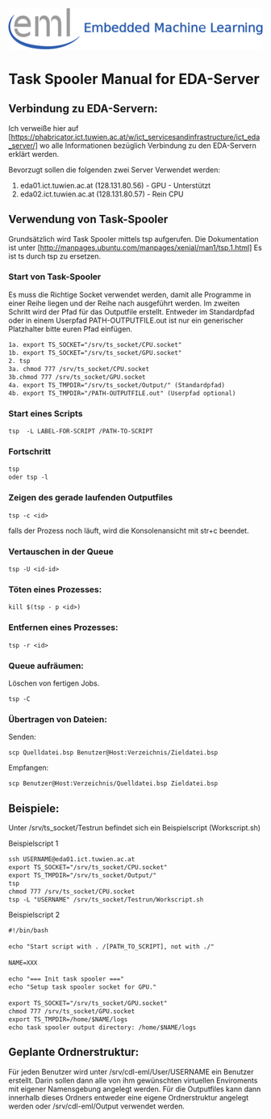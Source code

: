 <div align="center">
  <img src="../_img/eml_logo_and_text.png">
</div>

# Task Spooler Manual for EDA-Server

## Verbindung zu EDA-Servern:

Ich verweiße hier auf [https://phabricator.ict.tuwien.ac.at/w/ict_servicesandinfrastructure/ict_eda_server/]  wo alle Informationen bezüglich Verbindung zu den EDA-Servern erklärt
werden.

Bevorzugt sollen die folgenden zwei Server Verwendet werden:

  1. eda01.ict.tuwien.ac.at (128.131.80.56) - GPU - Unterstützt
  2. eda02.ict.tuwien.ac.at (128.131.80.57) - Rein CPU



## Verwendung von Task-Spooler

Grundsätzlich wird Task Spooler mittels tsp aufgerufen. Die
Dokumentation ist unter [http://manpages.ubuntu.com/manpages/xenial/man1/tsp.1.html]
Es ist ts durch tsp zu ersetzen.

### Start von Task-Spooler

Es muss die Richtige Socket verwendet werden, damit alle Programme in
einer Reihe liegen und der Reihe nach ausgeführt werden. Im zweiten
Schritt wird der Pfad für das Outputfile erstellt. Entweder im
Standardpfad oder in einem Userpfad PATH-OUTPUTFILE.out ist nur ein
generischer Platzhalter bitte euren Pfad einfügen.

```
1a. export TS_SOCKET="/srv/ts_socket/CPU.socket"
1b. export TS_SOCKET="/srv/ts_socket/GPU.socket"
2. tsp
3a. chmod 777 /srv/ts_socket/CPU.socket
3b.chmod 777 /srv/ts_socket/GPU.socket
4a. export TS_TMPDIR="/srv/ts_socket/Output/" (Standardpfad)
4b. export TS_TMPDIR="/PATH-OUTPUTFILE.out" (Userpfad optional)

```


### Start eines Scripts
```
tsp  -L LABEL-FOR-SCRIPT /PATH-TO-SCRIPT
```


### Fortschritt
```
tsp
oder tsp -l
```
### Zeigen des gerade laufenden Outputfiles
```
tsp -c <id>
```

falls der Prozess noch läuft, wird die Konsolenansicht mit str+c beendet.


### Vertauschen in der Queue
```
tsp -U <id-id>
```

### Töten eines Prozesses:
```
kill $(tsp - p <id>)
```
### Entfernen eines Prozesses:
```
tsp -r <id>
```

### Queue aufräumen:
Löschen von fertigen Jobs.
```
tsp -C
```

### Übertragen von Dateien:

Senden:
```
scp Quelldatei.bsp Benutzer@Host:Verzeichnis/Zieldatei.bsp
```
Empfangen:
```
scp Benutzer@Host:Verzeichnis/Quelldatei.bsp Zieldatei.bsp
```

## Beispiele:

Unter /srv/ts_socket/Testrun befindet sich ein Beispielscript (Workscript.sh)

Beispielscript 1
```
ssh USERNAME@eda01.ict.tuwien.ac.at
export TS_SOCKET="/srv/ts_socket/CPU.socket"
export TS_TMPDIR="/srv/ts_socket/Output/"
tsp
chmod 777 /srv/ts_socket/CPU.socket
tsp -L "USERNAME" /srv/ts_socket/Testrun/Workscript.sh

```

Beispielscript 2
```
#!/bin/bash

echo "Start script with . /[PATH_TO_SCRIPT], not with ./"

NAME=XXX

echo "=== Init task spooler ==="
echo "Setup task spooler socket for GPU."

export TS_SOCKET="/srv/ts_socket/GPU.socket"
chmod 777 /srv/ts_socket/GPU.socket
export TS_TMPDIR=/home/$NAME/logs
echo task spooler output directory: /home/$NAME/logs

```

## Geplante Ordnerstruktur:

Für jeden Benutzer wird unter /srv/cdl-eml/User/USERNAME ein
Benutzer erstellt. Darin sollen dann alle von ihm gewünschten virtuellen
Enviroments mit eigener Namensgebung angelegt werden. Für die
Outputfiles kann dann innerhalb dieses Ordners entweder eine eigene
Ordnerstruktur angelegt werden oder /srv/cdl-eml/Output verwendet
werden.


